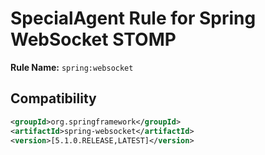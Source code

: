 # SpecialAgent Rule for Spring WebSocket STOMP

**Rule Name:** `spring:websocket`

## Compatibility

```xml
<groupId>org.springframework</groupId>
<artifactId>spring-websocket</artifactId>
<version>[5.1.0.RELEASE,LATEST]</version>
```